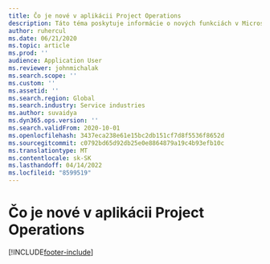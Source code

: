 ```yaml
---
title: Čo je nové v aplikácii Project Operations
description: Táto téma poskytuje informácie o nových funkciách v Microsoft Dynamics 365 Project Operations.
author: ruhercul
ms.date: 06/21/2020
ms.topic: article
ms.prod: ''
audience: Application User
ms.reviewer: johnmichalak
ms.search.scope: ''
ms.custom: ''
ms.assetid: ''
ms.search.region: Global
ms.search.industry: Service industries
ms.author: suvaidya
ms.dyn365.ops.version: ''
ms.search.validFrom: 2020-10-01
ms.openlocfilehash: 3437eca238e61e15bc2db151cf7d8f5536f8652d
ms.sourcegitcommit: c0792bd65d92db25e0e8864879a19c4b93efb10c
ms.translationtype: MT
ms.contentlocale: sk-SK
ms.lasthandoff: 04/14/2022
ms.locfileid: "8599519"
---
```

# <a name="whats-new-in-project-operations"></a>Čo je nové v aplikácii Project Operations


[!INCLUDE[footer-include](../includes/footer-banner.md)]